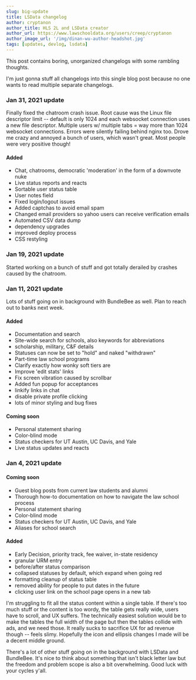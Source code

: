 ```yaml
---
slug: big-update
title: LSData changelog
author: cryptanon
author_title: HLS 2L and LSData creator
author_url: https://www.lawschooldata.org/users/creep/cryptanon
author_image_url: '/img/dinan-wu-author-headshot.jpg'
tags: [updates, devlog, lsdata]
---
```


This post contains boring, unorganized changelogs with some rambling thoughts.
<!--truncate-->

I'm just gonna stuff all changelogs into this single blog post because no one wants to read multiple separate changelogs.

### Jan 31, 2021 update
Finally fixed the chatroom crash issue. Root cause was the Linux file descriptor limit -- default is only 1024 and each websocket connection uses a new file descriptor. Multiple users w/ multiple tabs = way more than 1024 websocket connections. Errors were silently failing behind nginx too. Drove me crazy and annoyed a bunch of users, which wasn't great. Most people were very positive though!

#### Added
* Chat, chatrooms, democratic 'moderation' in the form of a downvote nuke
* Live status reports and reacts
* Sortable user status table
* User notes field
* Fixed login/logout issues
* Added captchas to avoid email spam
* Changed email providers so yahoo users can receive verification emails
* Automated CSV data dump
* dependency upgrades
* improved deploy process
* CSS restyling

### Jan 19, 2021 update
Started working on a bunch of stuff and got totally derailed by crashes caused by the chatroom.

### Jan 11, 2021 update
Lots of stuff going on in background with BundleBee as well. Plan to reach out to banks next week.

#### Added
* Documentation and search
* Site-wide search for schools, also keywords for abbreviations
* scholarship, military, C&F details
* Statuses can now be set to "hold" and naked "withdrawn"
* Part-time law school programs
* Clarify exactly how wonky soft tiers are
* Improve 'edit stats' links
* Fix screen vibration caused by scrollbar
* Added fun popup for acceptances
* linkify links in chat
* disable private profile clicking
* lots of minor styling and bug fixes

#### Coming soon
* Personal statement sharing
* Color-blind mode
* Status checkers for UT Austin, UC Davis, and Yale
* Live status updates and reacts

### Jan 4, 2021 update

#### Coming soon
* Guest blog posts from current law students and alumni
* Thorough how-to documentation on how to navigate the law school process
* Personal statement sharing
* Color-blind mode
* Status checkers for UT Austin, UC Davis, and Yale
* Aliases for school search

#### Added
* Early Decision, priority track, fee waiver, in-state residency
* granular URM entry
* before/after status comparison
* collapsed statuses by default, which expand when going red
* formatting cleanup of status table
* removed ability for people to put dates in the future
* clicking user link on the school page opens in a new tab

I'm struggling to fit all the status content within a single table. If there's too much stuff or the content is too wordy, the table gets really wide, users have to scroll, and UX suffers. The technically easiest solution would be to make the tables the full width of the page but then the tables collide with ads, and we need those. It really sucks to sacrifice UX for ad revenue though -- feels slimy. Hopefully the icon and ellipsis changes I made will be a decent middle ground.

There's a lot of other stuff going on in the background with LSData and BundleBee. It's nice to think about something that isn't black letter law but the freedom and problem scope is also a bit overwhelming. Good luck with your cycles y'all.